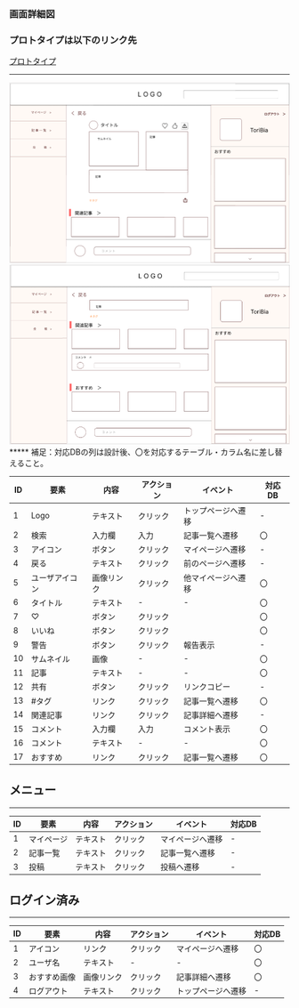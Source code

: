 ### 画面詳細図
### プロトタイプは以下のリンク先
[プロトタイプ](https://www.figma.com/file/zs6zUaWOpgckQPl3Hi4xAC/Untitled?node-id=0%3A1)
*****

<img src="./img/NewsD.png">
<img src="./img/NewsD2.png">
*****
補足：対応DBの列は設計後、〇を対応するテーブル・カラム名に差し替えること。

|ID|要素|内容|アクション|イベント|対応DB|
|--|----|-----|--------|-------|-----|
|1|Logo|テキスト|クリック|トップページへ遷移|-|
|2|検索|入力欄|入力|記事一覧へ遷移|〇|
|3|アイコン|ボタン|クリック|マイページへ遷移|-|
|4|戻る|テキスト|クリック|前のページへ遷移|-|
|5|ユーザアイコン|画像リンク|クリック|他マイページへ遷移|〇|
|6|タイトル|テキスト|-|-|〇|
|7|♡|ボタン|クリック||〇|
|8|いいね|ボタン|クリック||〇|
|9|警告|ボタン|クリック|報告表示|-|
|10|サムネイル|画像|-|-|〇|
|11|記事|テキスト|-|-|〇|
|12|共有|ボタン|クリック|リンクコピー|-|
|13|#タグ|リンク|クリック|記事一覧へ遷移|〇|
|14|関連記事|リンク|クリック|記事詳細へ遷移|-|
|15|コメント|入力欄|入力|コメント表示|〇|
|16|コメント|テキスト|-|-|〇|
|17|おすすめ|リンク|クリック|記事一覧へ遷移|〇|

## メニュー
******
|ID|要素|内容|アクション|イベント|対応DB|
|--|----|----|---------|-------|------|
|1|マイページ|テキスト|クリック|マイページへ遷移|-|
|2|記事一覧|テキスト|クリック|記事一覧へ遷移|-|
|3|投稿|テキスト|クリック|投稿へ遷移|-|

## ログイン済み
******
|ID|要素|内容|アクション|イベント|対応DB|
|--|----|-----|--------|-------|-----|
|1|アイコン|リンク|クリック|マイページへ遷移|〇|
|2|ユーザ名|テキスト|-|-|〇|
|3|おすすめ画像|画像リンク|クリック|記事詳細へ遷移|〇|
|4|ログアウト|テキスト|クリック|トップページへ遷移|-|

